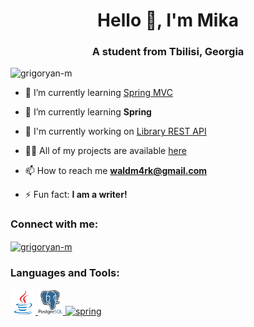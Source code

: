 <h1 align="center">Hello 👋, I'm Mika</h1>
<h3 align="center">A student from Tbilisi, Georgia</h3>

<p align="left"> <img src="https://komarev.com/ghpvc/?username=grigoryan-m&label=Profile%20views&color=0e75b6&style=flat" alt="grigoryan-m" /> </p>

- 🔨 I’m currently learning [Spring MVC](https://github.com/grigoryan-m/first-mvc-project)

- 🌱 I’m currently learning **Spring**

- 🚀 I'm currently working on [Library REST API](https://github.com/grigoryan-m/library-rest-api)

- 👨‍💻 All of my projects are available [here](https://github.com/grigoryan-m?tab=repositories)

- 📫 How to reach me **waldm4rk@gmail.com**

- ⚡ Fun fact: **I am a writer!**

<h3 align="left">Connect with me:</h3>
<p align="left">
<a href="https://www.leetcode.com/grigoryan-m" target="blank"><img align="center" src="https://raw.githubusercontent.com/rahuldkjain/github-profile-readme-generator/master/src/images/icons/Social/leet-code.svg" alt="grigoryan-m" height="30" width="40" /></a>
</p>

<h3 align="left">Languages and Tools:</h3>
<p align="left"> <a href="https://www.java.com" target="_blank" rel="noreferrer"> <img src="https://raw.githubusercontent.com/devicons/devicon/master/icons/java/java-original.svg" alt="java" width="40" height="40"/> </a> <a href="https://www.postgresql.org" target="_blank" rel="noreferrer"> <img src="https://raw.githubusercontent.com/devicons/devicon/master/icons/postgresql/postgresql-original-wordmark.svg" alt="postgresql" width="40" height="40"/> </a> <a href="https://spring.io/" target="_blank" rel="noreferrer"> <img src="https://www.vectorlogo.zone/logos/springio/springio-icon.svg" alt="spring" width="40" height="40"/> </a> </p>
